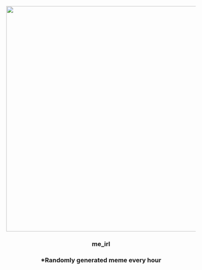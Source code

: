 <p align="center">
        <img src="https://i.redd.it/7y3lfluhgt891.png" width="600" height="600">
        </p>
        <h3 align="center">me_irl</h3>
        <h3 align="center">*Randomly generated meme every hour</h3>
    